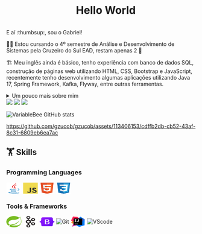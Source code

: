 <!--título-->
<div id="user-content-toc">
  <ul align="center">
    <summary><h1 style="display: inline-block">Hello World</h1></summary>
</div>

<!-- Apresentação -->
<p>
  E aí :thumbsup:, sou o Gabriel!

  :technologist: Estou cursando o 4º semestre de Análise e Desenvolvimento de Sistemas pela Cruzeiro do Sul EAD, restam apenas 2 :raised_hands:
</p>

  :building_construction: Meu inglês ainda é básico, tenho experiência com banco de dados SQL, construção de páginas web utilizando HTML, CSS, Bootstrap e JavaScript, recentemente tenho desenvolvimento algumas aplicações utilizando Java 17, Spring Framework, Kafka, Flyway, entre  outras ferramentas. 

<!-- Dropdown -->
<details>
  <summary>Um pouco mais sobre mim</summary>
  
  Tenho 23 anos :older_man:, atualmente moro no Brasil - RS :brazil:. 
  
  Ultimamente tenho jogado bastante jogos do gênero RPG :video_game:, tipo Elden Ring, Baldur's Gate III e até mesmo Genshin Impact, mas nenhum supera um bom e velho Counter-Strike.
  
  Assisto uns animes e leio uns mangás :nerd_face:, atualmente meu preferido é One Piece. :anchor:
  <details>Para reclamar da quantidade de episódios e assisti de uma vez, TCHOLA! E assistam Frieren. :thumbsup:</details>

  Em busca do shape... :muscle:
</details>

<!-- Links -->
<div> 
  <a href="https://www.instagram.com/gabriel_zuco/" target="_blank"><img src="https://img.shields.io/badge/-Instagram-%23E4405F?style=for-the-badge&logo=instagram&logoColor=white"></a>
  <a href="https://www.linkedin.com/in/gabriel-zuco-/" target="_blank"><img src="https://img.shields.io/badge/-LinkedIn-%230077B5?style=for-the-badge&logo=linkedin&logoColor=white"></a> 
  <a href = "mailto:brezoliin@gmail.com" target="_blank"><img src="https://img.shields.io/badge/-Gmail-%23333?style=for-the-badge&logo=gmail&logoColor=white"></a>
</div>

<!-- GithubStats -->
![VariableBee GitHub stats](https://github-readme-stats.vercel.app/api?username=gzucob&show_icons=true&theme=monokai)

<!-- VIDEO -->
https://github.com/gzucob/gzucob/assets/113406153/cdffb2db-cb52-43af-8c31-6809eb6ea7ac

## :weight_lifting: Skills
<!-- Skills: Programming Languages -->
  <div style="flex-basis: 48%;">
    <h3>Programming Languages</h3>
    <img align="center" alt="Java" height="30" width="40" src="https://raw.githubusercontent.com/devicons/devicon/master/icons/java/java-original.svg">
    <img align="center" alt="JavaScript" height="30" width="40" src="https://github.com/devicons/devicon/blob/master/icons/javascript/javascript-original.svg">
    <img align="center" alt="HTML" height="30" width="40" src="https://raw.githubusercontent.com/devicons/devicon/master/icons/html5/html5-original.svg">
    <img align="center" alt="CSS" height="30" width="40" src="https://raw.githubusercontent.com/devicons/devicon/master/icons/css3/css3-original.svg">
  </div>
  
  <!-- Skills: Tools & Frameworks -->
  <div style="flex-basis: 48%;">
    <h3>Tools & Frameworks</h3>
    <img align="center" alt="Spring" height="30" width="40" src="https://github.com/devicons/devicon/blob/master/icons/spring/spring-original.svg">
    <img align="center" alt="Kafka" height="30" width="40" src="https://github.com/devicons/devicon/blob/master/icons/apachekafka/apachekafka-original.svg">
    <img align="center" alt="Bootstrap" height="30" width="40" src="https://github.com/devicons/devicon/blob/master/icons/bootstrap/bootstrap-original.svg">
    <img align="center" alt="Git" height="30" width="40" src="https://cdn.jsdelivr.net/gh/devicons/devicon/icons/git/git-original.svg">
    <img align="center" alt="IntelliJ" height="30" width="40" src="https://github.com/devicons/devicon/blob/master/icons/intellij/intellij-original.svg">
    <img align="center" alt="VScode" height="30" width="40" src="https://cdn.jsdelivr.net/gh/devicons/devicon/icons/vscode/vscode-original-wordmark.svg">
  </div>
  
